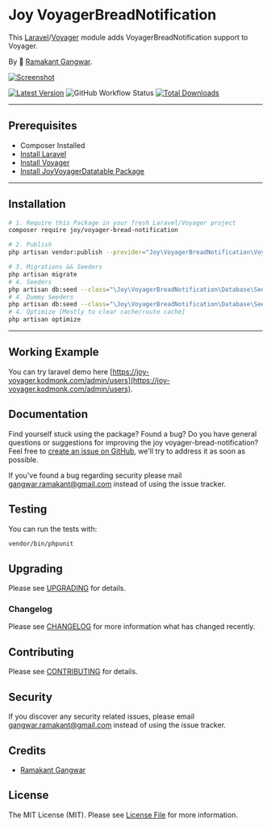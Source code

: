 # Joy VoyagerBreadNotification

This [Laravel](https://laravel.com/)/[Voyager](https://voyager.devdojo.com/) module adds VoyagerBreadNotification support to Voyager.

By 🐼 [Ramakant Gangwar](https://github.com/rxcod9).

[![Screenshot](https://raw.githubusercontent.com/rxcod9/joy-voyager-bread-notification/main/cover.jpg)](https://joy-voyager.kodmonk.com/)

[![Latest Version](https://img.shields.io/github/v/release/rxcod9/joy-voyager-bread-notification?style=flat-square)](https://github.com/rxcod9/joy-voyager-bread-notification/releases)
![GitHub Workflow Status](https://img.shields.io/github/actions/workflow/status/rxcod9/joy-voyager-bread-notification/run-tests.yml?branch=main&label=tests)
[![Total Downloads](https://img.shields.io/packagist/dt/joy/voyager-bread-notification.svg?style=flat-square)](https://packagist.org/packages/joy/voyager-bread-notification)

---

## Prerequisites

*   Composer Installed
*   [Install Laravel](https://laravel.com/docs/installation)
*   [Install Voyager](https://github.com/the-control-group/voyager)
*   [Install JoyVoyagerDatatable Package](https://github.com/rxcod9/joy-voyager-datatable)

---

## Installation

```bash
# 1. Require this Package in your fresh Laravel/Voyager project
composer require joy/voyager-bread-notification

# 2. Publish
php artisan vendor:publish --provider="Joy\VoyagerBreadNotification\VoyagerBreadNotificationServiceProvider" --force

# 3. Migrations && Seeders
php artisan migrate
# 4. Seeders
php artisan db:seed --class="\Joy\VoyagerBreadNotification\Database\Seeders\VoyagerDatabaseSeeder" --force
# 4. Dummy Seeders
php artisan db:seed --class="\Joy\VoyagerBreadNotification\Database\Seeders\VoyagerDummyDatabaseSeeder" --force
# 4. Optimize [Mostly to clear cache/route cache]
php artisan optimize
```

---


## Working Example

You can try laravel demo here [https://joy-voyager.kodmonk.com/admin/users](https://joy-voyager.kodmonk.com/admin/users).

## Documentation

Find yourself stuck using the package? Found a bug? Do you have general questions or suggestions for improving the joy voyager-bread-notification? Feel free to [create an issue on GitHub](https://github.com/rxcod9/joy-voyager-bread-notification/issues), we'll try to address it as soon as possible.

If you've found a bug regarding security please mail [gangwar.ramakant@gmail.com](mailto:gangwar.ramakant@gmail.com) instead of using the issue tracker.

## Testing

You can run the tests with:

```bash
vendor/bin/phpunit
```

## Upgrading

Please see [UPGRADING](UPGRADING.md) for details.

### Changelog

Please see [CHANGELOG](CHANGELOG.md) for more information what has changed recently.

## Contributing

Please see [CONTRIBUTING](CONTRIBUTING.md) for details.

## Security

If you discover any security related issues, please email [gangwar.ramakant@gmail.com](mailto:gangwar.ramakant@gmail.com) instead of using the issue tracker.

## Credits

- [Ramakant Gangwar](https://github.com/rxcod9)

## License

The MIT License (MIT). Please see [License File](LICENSE.md) for more information.
